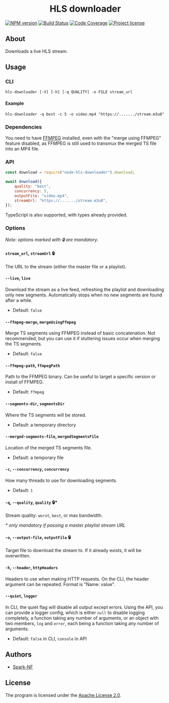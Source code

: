 <h1 align="center">HLS downloader</h1>

[![NPM version](https://img.shields.io/npm/v/node-hls-downloader.svg)](https://www.npmjs.com/package/node-hls-downloader)
[![Build Status](https://travis-ci.org/Spark-NF/hls-downloader.svg?branch=master)](https://travis-ci.org/Spark-NF/hls-downloader)
[![Code Coverage](https://img.shields.io/codecov/c/github/Spark-NF/hls-downloader.svg)](https://codecov.io/gh/Spark-NF/hls-downloader)
[![Project license](https://img.shields.io/github/license/Spark-NF/hls-downloader.svg)](https://raw.githubusercontent.com/Spark-NF/hls-downloader/master/LICENSE)

## About
Downloads a live HLS stream.

## Usage
### CLI
```
hls-downloader [-V] [-h] [-q QUALITY] -o FILE stream_url
```

#### Example
```
hls-downloader -q best -c 5 -o video.mp4 "https://......./stream.m3u8"
```

### Dependencies
You need to have [FFMPEG](https://ffmpeg.org/) installed, even with the "merge using FFMPEG" feature disabled, as FFMPEG is still used to transmux the merged TS file into an MP4 file.

### API
```js
const download = require("node-hls-downloader").download;

await download({
    quality: "best",
    concurrency: 5,
    outputFile: "video.mp4",
    streamUrl: "https://......./stream.m3u8",
});
```

TypeScript is also supported, with types already provided.

### Options
_Note: options marked with 🔒 are mandatory._

#### `stream_url`, `streamUrl` 🔒
The URL to the stream (either the master file or a playlist).

#### `--live`, `live`
Download the stream as a live feed, refreshing the playlist and downloading only new segments.
Automatically stops when no new segments are found after a while.

* Default: `false`

#### `--ffmpeg-merge`, `mergeUsingFfmpeg`
Merge TS segments using FFMPEG instead of basic concatenation.
Not recommended, but you can use it if stuttering issues occur when merging the TS segments.

* Default: `false`

#### `--ffmpeg-path`, `ffmpegPath`
Path to the FFMPEG binary. Can be useful to target a specific version or install of FFMPEG.

* Default: `ffmpeg`

#### `--segments-dir`, `segmentsDir`
Where the TS segments will be stored.

* Default: a temporary directory

#### `--merged-segments-file`, `mergedSegmentsFile`
Location of the merged TS segments file.

* Default: a temporary file

#### `-c`, `--concurrency`, `concurrency`
How many threads to use for downloading segments.

* Default: `1`

#### `-q`, `--quality`, `quality` 🔒*
Stream quality: `worst`, `best`, or max bandwidth.

_* only mandatory if passing a master playlist stream URL_

#### `-o`, `--output-file`, `outputFile` 🔒
Target file to download the stream to.
If it already exists, it will be overwritten.

#### `-h`, `--header`, `httpHeaders`
Headers to use when making HTTP requests.
On the CLI, the header argument can be repeated. Format is "Name: value".

#### `--quiet`, `logger`
In CLI, the quiet flag will disable all output except errors.
Using the API, you can provide a logger config, which is either `null` to disable logging completely, a function taking any number of arguments, or an object with two members, `log` and `error`, each being a function taking any number of arguments.

* Default: `false` in CLI, `console` in API

## Authors
* [Spark-NF](https://github.com/Spark-NF)

## License
The program is licensed under the [Apache License 2.0](http://www.apache.org/licenses/LICENSE-2.0).